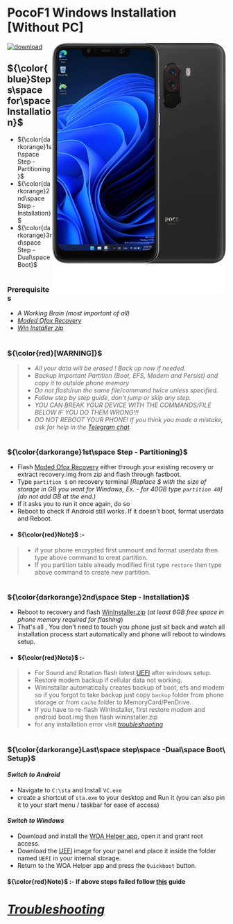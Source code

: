 # PocoF1 Windows Installation [Without PC]
<img align="right" src="beryllium.png" width="400" alt="Windows installation on beryllium">

[![download](https://github.com/Kumar-Jy/Windows-in-PocoF1-Without-PC/assets/20044626/3abc8b52-c5c6-4495-b623-d1312195d639)](https://youtu.be/e0fF1_bKQYE)
## ${\color{blue}Steps\space for\space Installation}$ 
- ${\color{darkorange}1st\space Step - Partitioning}$
- ${\color{darkorange}2nd\space Step - Installation}$
- ${\color{darkorange}3rd\space Step - Dual\space Boot}$
#
### Prerequisites
- _A Working Brain (most important of all)_
- [_Moded Ofox Recovery_](https://drive.google.com/file/d/1E8pkY7zLGfZJ0fAAoQr9GLnHf2y0n500/view?usp=drive_link)
- [_Win Installer zip_](https://drive.google.com/file/d/1MzfwyL2pDMEn1B6P9ma0ykun6TmM-pat/view?usp=drive_link)
#
### ${\color{red}[WARNING]}$
> - _All your data will be erased ! Back up now if needed._
> - _Backup Important Partition (Boot, EFS, Modem and Persist) and copy it to outside phone memory_
> - _Do not flash/run the same file/command twice unless specified._
> - _Follow step by step guide, don't jump or skip any step._
> - _YOU CAN BREAK YOUR DEVICE WITH THE COMMANDS/FILE BELOW IF YOU DO THEM WRONG!!!_
> - _DO NOT REBOOT YOUR PHONE! If you think you made a mistake, ask for help in the [Telegram chat](https://t.me/WinOnF1)._
#

### **${\color{darkorange}1st\space Step - Partitioning}$**
- Flash [Moded Ofox Recovery](https://drive.google.com/file/d/1E8pkY7zLGfZJ0fAAoQr9GLnHf2y0n500/view?usp=drive_link) either through your existing recovery or extract recovery.img from zip and flash through fastboot.
- Type ` partition $ ` on recovery terminal _[Replace $ with the size of storage in GB you want for Windows, Ex. - for 40GB type `partition 40`] (do not add GB at the end.)_
- If it asks you to run it once again, do so
- Reboot to check if Android still works. If it doesn't boot, format userdata and Reboot.
- #### ${\color{red}Note}$ :- 
> - if your phone encrypted first unmount and format userdata then type above command to creat partition.
> - If you partition table already modified first type ` restore ` then type above command to create new partition. 
#

### ${\color{darkorange}2nd\space Step - Installation}$
- Reboot to recovery and flash [WinInstaller.zip](https://drive.google.com/file/d/1MzfwyL2pDMEn1B6P9ma0ykun6TmM-pat/view?usp=drive_link) (_at least 6GB free space in phone memory required for flashing_)
- That's all , 
 You don't need to touch you phone just sit back and watch all installation process start automatically and phone will reboot to windows setup.
- #### ${\color{red}Note}$ :- 
> - For Sound and Rotation flash latest [UEFI](https://github.com/n00b69/woa-beryllium/releases/tag/UEFI) after windows setup.
> - Restore modem backup if cellular data not working.
> - Wininstallar automatically creates backup of boot, efs and modem so if you forgot to take backup just copy `backup` folder from phone storage or from `cache` folder to MemoryCard/PenDrive.
> - If you have to re-flash WinInstaller, first restore modem and android boot.img then flash wininstaller.zip
> - for any installation error visit _[troubleshooting](troubleshooting.md)_

#
### ${\color{darkorange}Last\space step\space -Dual\space Boot\ Setup}$
#### _Switch to Android_
- Navigate to `` C:\sta `` and Install ` VC.exe `
- create a shortcut of `sta.exe` to your desktop and Run it (you can also pin it to your start menu / taskbar for ease of access)
#### _Switch to Windows_
- Download and install the [WOA Helper app](https://github.com/Marius586/WoA-Helper-update/releases/tag/WOA), open it and grant root access.
- Download the [UEFI](https://github.com/n00b69/woa-beryllium/releases/tag/UEFI) image for your panel and place it inside the folder named `UEFI` in your internal storage.
- Return to the WOA Helper app and press the `Quickboot` button.
#### ${\color{red}Note}$ :- if above steps failed follow [this](https://github.com/n00b69/woa-beryllium/blob/main/guide/dualboot.md) guide
#
# _[Troubleshooting](troubleshooting.md)_






















